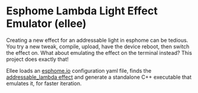 # Esphome Lambda Light Effect Emulator (ellee)

Creating a new effect for an addressable light in esphome can be tedious. You
try a new tweak, compile, upload, have the device reboot, then switch the effect
on. What about emulating the effect on the terminal instead? This project does
exactly that!

Ellee loads an [esphome.io](https://esphome.io) configuration yaml file, finds
the [addressable_lambda
effect](https://esphome.io/components/light/index.html#addressable-lambda-effect)
and generate a standalone C++ executable that emulates it, for faster iteration.
